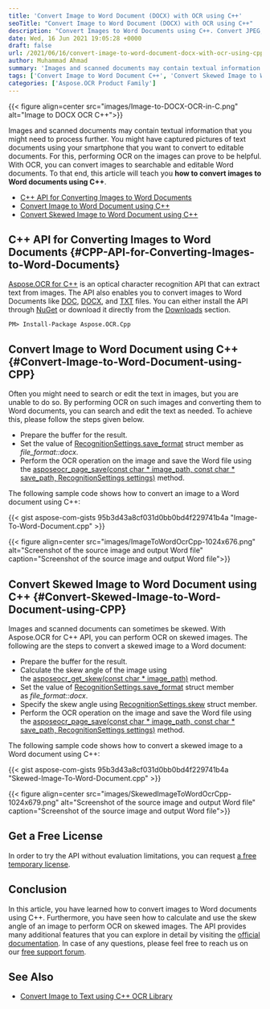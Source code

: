 ```yaml
---
title: 'Convert Image to Word Document (DOCX) with OCR using C++'
seoTitle: "Convert Image to Word Document (DOCX) with OCR using C++"
description: "Convert Images to Word Documents using C++. Convert JPEG, BMP, and PNG images to Word format within your C++ applications."
date: Wed, 16 Jun 2021 19:05:28 +0000
draft: false
url: /2021/06/16/convert-image-to-word-document-docx-with-ocr-using-cpp/
author: Muhammad Ahmad
summary: 'Images and scanned documents may contain textual information that you might need to process further. You might have captured pictures of text documents using your smartphone that you want to convert to editable documents. For this, performing OCR on the images can prove to be helpful. With OCR, you can convert images to searchable and editable Word documents. To that end, this article will teach you **how to convert images to Word documents using C++**.'
tags: ['Convert Image to Word Document C++', 'Convert Skewed Image to Word Document C++']
categories: ['Aspose.OCR Product Family']
---
```




{{< figure align=center src="images/Image-to-DOCX-OCR-in-C.png" alt="Image to DOCX OCR C++">}}


Images and scanned documents may contain textual information that you might need to process further. You might have captured pictures of text documents using your smartphone that you want to convert to editable documents. For this, performing OCR on the images can prove to be helpful. With OCR, you can convert images to searchable and editable Word documents. To that end, this article will teach you **how to convert images to Word documents using C++**.

*   [C++ API for Converting Images to Word Documents][1]
*   [Convert Image to Word Document using C++][2]
*   [Convert Skewed Image to Word Document using C++][3]

## C++ API for Converting Images to Word Documents {#CPP-API-for-Converting-Images-to-Word-Documents}

[Aspose.OCR for C++][4] is an optical character recognition API that can extract text from images. The API also enables you to convert images to Word Documents like [DOC][5], [DOCX][6], and [TXT][7] files. You can either install the API through [NuGet][8] or download it directly from the [Downloads][9] section.

```
PM> Install-Package Aspose.OCR.Cpp
```

## Convert Image to Word Document using C++ {#Convert-Image-to-Word-Document-using-CPP}

Often you might need to search or edit the text in images, but you are unable to do so. By performing OCR on such images and converting them to Word documents, you can search and edit the text as needed. To achieve this, please follow the steps given below.

*   Prepare the buffer for the result.
*   Set the value of [RecognitionSettings.save\_format][10] struct member as _file\_format::docx_.
*   Perform the OCR operation on the image and save the Word file using the [asposeocr\_page\_save(const char \* image\_path, const char \* save\_path, RecognitionSettings settings)][11] method.

The following sample code shows how to convert an image to a Word document using C++:

{{< gist aspose-com-gists 95b3d43a8cf031d0bb0bd4f229741b4a "Image-To-Word-Document.cpp" >}}



{{< figure align=center src="images/ImageToWordOcrCpp-1024x676.png" alt="Screenshot of the source image and output Word file" caption="Screenshot of the source image and output Word file">}}


## Convert Skewed Image to Word Document using C++ {#Convert-Skewed-Image-to-Word-Document-using-CPP}

Images and scanned documents can sometimes be skewed. With Aspose.OCR for C++ API, you can perform OCR on skewed images. The following are the steps to convert a skewed image to a Word document:

*   Prepare the buffer for the result.
*   Calculate the skew angle of the image using the [asposeocr\_get\_skew(const char \* image\_path)][12] method.
*   Set the value of [RecognitionSettings.save\_format][13] struct member as _file\_format::docx_.
*   Specify the skew angle using [RecognitionSettings.skew][14] struct member.
*   Perform the OCR operation on the image and save the Word file using the [asposeocr\_page\_save(const char \* image\_path, const char \* save\_path, RecognitionSettings settings)][15] method.

The following sample code shows how to convert a skewed image to a Word document using C++:

{{< gist aspose-com-gists 95b3d43a8cf031d0bb0bd4f229741b4a "Skewed-Image-To-Word-Document.cpp" >}}



{{< figure align=center src="images/SkewedImageToWordOcrCpp-1024x679.png" alt="Screenshot of the source image and output Word file" caption="Screenshot of the source image and output Word file">}}


## Get a Free License

In order to try the API without evaluation limitations, you can request [a free temporary license][16].

## Conclusion

In this article, you have learned how to convert images to Word documents using C++. Furthermore, you have seen how to calculate and use the skew angle of an image to perform OCR on skewed images. The API provides many additional features that you can explore in detail by visiting the [official documentation][17]. In case of any questions, please feel free to reach us on our [free support forum][18].

## See Also

*   [Convert Image to Text using C++ OCR Library][19]




[1]: #CPP-API-for-Converting-Images-to-Word-Documents
[2]: #Convert-Image-to-Word-Document-using-CPP
[3]: #Convert-Skewed-Image-to-Word-Document-using-CPP
[4]: https://products.aspose.com/ocr/cpp/
[5]: https://docs.fileformat.com/word-processing/doc/
[6]: https://docs.fileformat.com/word-processing/docx/
[7]: https://docs.fileformat.com/word-processing/txt/
[8]: https://www.nuget.org/packages/Aspose.OCR.Cpp
[9]: https://downloads.aspose.com/ocr/cpp
[10]: https://apireference.aspose.com/ocr/cpp/struct/recognition_settings#ac011403d84ee28fc62fe1d9bec824c2d
[11]: https://apireference.aspose.com/ocr/cpp/groupAspose#ga471631a25e3e645880b07975b4478d9d
[12]: https://apireference.aspose.com/ocr/cpp/groupAspose#gade7ffa77a033f6bc4417922cf5c8f1ee
[13]: https://apireference.aspose.com/ocr/cpp/struct/recognition_settings#ac011403d84ee28fc62fe1d9bec824c2d
[14]: https://apireference.aspose.com/ocr/cpp/struct/recognition_settings#accf812434a7002e70b10b0edc701a450
[15]: https://apireference.aspose.com/ocr/cpp/groupAspose#ga471631a25e3e645880b07975b4478d9d
[16]: https://purchase.aspose.com/temporary-license
[17]: https://docs.aspose.com/ocr/cpp/
[18]: https://forum.aspose.com/c/ocr/16
[19]: https://blog.aspose.com/2020/06/23/convert-image-to-text-using-cpp-ocr-library/





